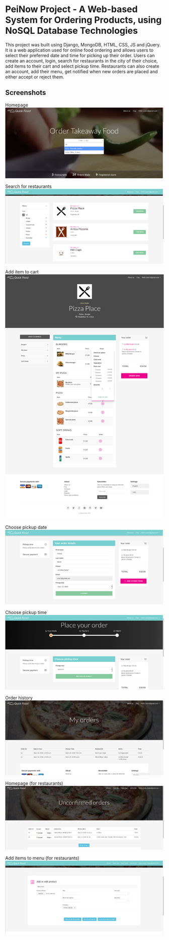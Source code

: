 # PeiNow Project - A Web-based System for Ordering Products, using NoSQL Database Technologies
This project was built using Django, MongoDB, HTML, CSS, JS and jQuery. It is a web application used for online food ordering and allows users to select their preferred date and 
time for picking up their order. Users can create an account, login, search for restaurants in the city of their choice, add items to their cart and select pickup time. Restaurants can also 
create an account, add their menu, get notified when new orders are placed and either accept or reject them. 
 
## Screenshots

Homepage
![homepage](img/homepage_search.png)

Search for restaurants
![restaurants](img/restaurants.png)

Add item to cart
![add to cart](img/add_to_cart.png)

Choose pickup date
![pickup date](img/pickup_date.png)

Choose pickup time
![pickup time](img/pickup_time.png)

Order history
![order history](img/my_orders.png)

Homepage (for restaurants)
![store homepage](img/store_homepage.png)

Add items to menu (for restaurants)
![store register menu](img/store_register_menu.png)
